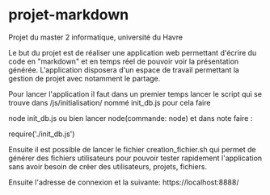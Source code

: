 projet-markdown
===============

Projet du master 2 informatique, université du Havre


Le but du projet est de réaliser une application web permettant d'écrire du code en "markdown" et en temps réel de pouvoir voir la présentation générée. L'application disposera d'un espace de travail permettant la gestion de projet avec notamment le partage.



Pour lancer l'application il faut dans un premier temps lancer le script qui se trouve dans /js/initialisation/ nommé init_db.js pour cela faire

node init_db.js ou bien lancer node(commande: node)
et dans note faire :

require('./init_db.js')


Ensuite il est possible de lancer le fichier creation_fichier.sh qui permet de générer des fichiers utilisateurs pour pouvoir tester rapidement l'application sans avoir besoin de créer des utilisateurs, projets, fichiers.

Ensuite l'adresse de connexion et la suivante: 
https://localhost:8888/
